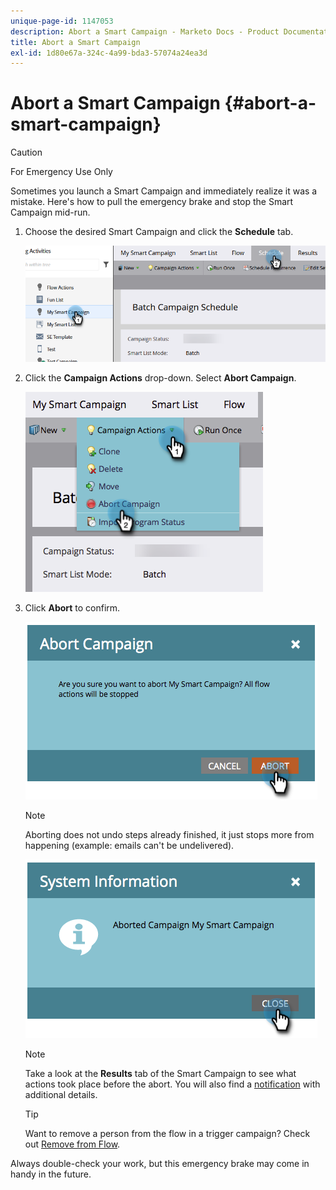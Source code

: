 ```yaml
---
unique-page-id: 1147053
description: Abort a Smart Campaign - Marketo Docs - Product Documentation
title: Abort a Smart Campaign
exl-id: 1d80e67a-324c-4a99-bda3-57074a24ea3d
---
```

# Abort a Smart Campaign {#abort-a-smart-campaign}

>[!CAUTION]
>
>For Emergency Use Only

Sometimes you launch a Smart Campaign and immediately realize it was a mistake. Here's how to pull the emergency brake and stop the Smart Campaign mid-run.

1. Choose the desired Smart Campaign and click the **Schedule** tab.

   ![](assets/abort-a-smart-campaign-1.png)

1. Click the **Campaign Actions** drop-down. Select **Abort Campaign**.

   ![](assets/abort-a-smart-campaign-2.png)

1. Click **Abort** to confirm.

   ![](assets/abort-a-smart-campaign-3.png)

   >[!NOTE]
   >
   >Aborting does not undo steps already finished, it just stops more from happening (example: emails can't be undelivered).

   ![](assets/abort-a-smart-campaign-4.png)

   >[!NOTE]
   >
   >Take a look at the **Results** tab of the Smart Campaign to see what actions took place before the abort. You will also find a  [notification](/help/marketo/product-docs/core-marketo-concepts/miscellaneous/understanding-notifications.md) with additional details.

   >[!TIP]
   >
   >Want to remove a person from the flow in a trigger campaign? Check out [Remove from Flow](/help/marketo/product-docs/core-marketo-concepts/smart-campaigns/flow-actions/remove-from-flow.md).

Always double-check your work, but this emergency brake may come in handy in the future.
